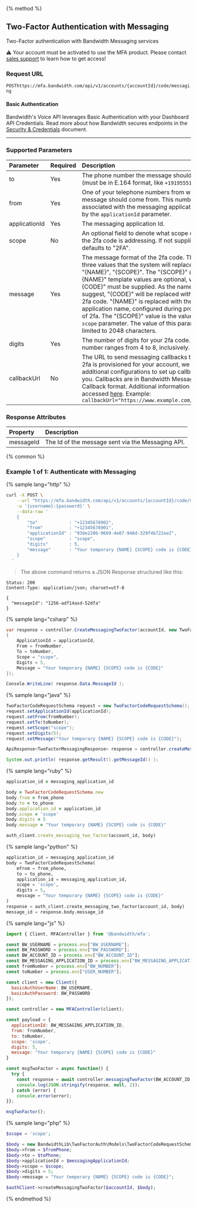 {% method %}

## Two-Factor Authentication with Messaging
Two-Factor authentication with Bandwidth Messaging services

⚠️ Your account must be activated to use the MFA product. Please contact [sales support](https://www.bandwidth.com/talk-to-an-expert/) to learn how to get access!

### Request URL

<code class="post">POST</code>`https://mfa.bandwidth.com/api/v1/accounts/{accountId}/code/messaging`

#### Basic Authentication

Bandwidth's Voice API leverages Basic Authentication with your Dashboard API Credentials. Read more about how Bandwidth secures endpoints in the [Security & Credentials](../../../guides/accountCredentials.md) document.

---

### Supported Parameters

| Parameter | Required | Description |
|:--------------|:----------------------|:--|
| to            | Yes | The phone number the message should be sent to (must be in E.164 format, like `+19195551212`). |
| from          | Yes | One of your telephone numbers from which the message should come from. This number must be associated with the messaging application given by the `applicationId` parameter. |
| applicationId | Yes | The messaging application Id. |
| scope         | No | An optional field to denote what scope or action the 2fa code is addressing. If not supplied, defaults to "2FA". |
| message | Yes | The message format of the 2fa code. There are three values that the system will replace "{CODE}", "{NAME}", "{SCOPE}". The "{SCOPE}" and "{NAME}" template values are optional, while "{CODE}" must be supplied. As the name would suggest, "{CODE}" will be replaced with the actual 2fa code. "{NAME}" is replaced with the application name, configured during provisioning of 2fa. The "{SCOPE}" value is the value of the `scope` parameter. The value of this parameter is limited to 2048 characters. |
| digits | Yes | The number of digits for your 2fa code. The valid number ranges from 4 to 8, inclusively. |
| callbackUrl | No | The URL to send messaging callbacks to. When 2fa is provisioned for your account, we do some additional configurations to set up callbacks for you. Callbacks are in Bandwidth Messaging Callback format. Additional information can be accessed [here](../../../messaging/callbacks/messageEvents.md). Example: `callbackUrl="https://www.example.com/callbacks"`  |

### Response Attributes

| Property  | Description    |
|:----------|:---------------|
| messageId | The Id of the message sent via the Messaging API. |


{% common %}

### Example 1 of 1: Authenticate with Messaging

{% sample lang="http" %}

```bash
curl -X POST \
    --url "https://mfa.bandwidth.com/api/v1/accounts/{accountId}/code/messaging" \
    -u '{username}:{password}' \
    --data-raw '
    {
        "to"            : "+12345678902",
        "from"          : "+12345678901",
        "applicationId" : "93de2206-9669-4e07-948d-329f4b722ee2",
        "scope"         : "scope",
        "digits"        : 5,
        "message"       : "Your temporary {NAME} {SCOPE} code is {CODE}"
    }
  '
```
> The above command returns a JSON Response structured like this:

```http
Status: 200
Content-Type: application/json; charset=utf-8

{
  "messageId": "1256-adf14asd-52dfa"
}
```

{% sample lang="csharp" %}

```csharp
var response = controller.CreateMessagingTwoFactor(accountId, new TwoFactorCodeRequestSchema
{
    ApplicationId = applicationId,
    From = fromNumber,
    To = toNumber,
    Scope = "scope",
    Digits = 5,
    Message = "Your temporary {NAME} {SCOPE} code is {CODE}"
});

Console.WriteLine( response.Data.MessageId );
```

{% sample lang="java" %}

```java
TwoFactorCodeRequestSchema request = new TwoFactorCodeRequestSchema();
request.setApplicationId(applicationId);
request.setFrom(fromNumber);
request.setTo(toNumber);
request.setScope("scope");
request.setDigits(5);
request.setMessage("Your temporary {NAME} {SCOPE} code is {CODE}");

ApiResponse<TwoFactorMessagingResponse> response = controller.createMessagingTwoFactor(accountId, request);

System.out.println( response.getResult().getMessageId() );
```

{% sample lang="ruby" %}

```ruby
application_id = messaging_application_id

body = TwoFactorCodeRequestSchema.new
body.from = from_phone
body.to = to_phone
body.application_id = application_id
body.scope = 'scope'
body.digits = 5
body.message = "Your temporary {NAME} {SCOPE} code is {CODE}"

auth_client.create_messaging_two_factor(account_id, body)
```

{% sample lang="python" %}

```python
application_id = messaging_application_id
body = TwoFactorCodeRequestSchema(
    mfrom = from_phone,
    to = to_phone,
    application_id = messaging_application_id,
    scope = 'scope',
    digits = 5,
    message = "Your temporary {NAME} {SCOPE} code is {CODE}"
)
response = auth_client.create_messaging_two_factor(account_id, body)
message_id = response.body.message_id
```

{% sample lang="js" %}

```js
import { Client, MFAController } from '@bandwidth/mfa';

const BW_USERNAME = process.env["BW_USERNAME"];
const BW_PASSWORD = process.env["BW_PASSWORD"];
const BW_ACCOUNT_ID = process.env["BW_ACCOUNT_ID"];
const BW_MESSAGING_APPLICATION_ID = process.env["BW_MESSAGING_APPLICATION_ID"];
const fromNumber = process.env["BW_NUMBER"];
const toNumber = process.env["USER_NUMBER"];

const client = new Client({
  basicAuthUserName: BW_USERNAME,
  basicAuthPassword: BW_PASSWORD
});

const controller = new MFAController(client);

const payload = {
  applicationId: BW_MESSAGING_APPLICATION_ID,
  from: fromNumber,
  to: toNumber,
  scope: 'scope',
  digits: 5,
  message: "Your temporary {NAME} {SCOPE} code is {CODE}"
}

const msgTwoFactor = async function() {
  try {
    const response = await controller.messagingTwoFactor(BW_ACCOUNT_ID, payload);
    console.log(JSON.stringify(response, null, 2));
  } catch (error) {
    console.error(error);
}};

msgTwoFactor();
```

{% sample lang="php" %}

```php
$scope = 'scope';

$body = new BandwidthLib\TwoFactorAuth\Models\TwoFactorCodeRequestSchema();
$body->from = $fromPhone;
$body->to = $toPhone;
$body->applicationId = $messagingApplicationId;
$body->scope = $scope;
$body->digits = 5;
$body->message = "Your temporary {NAME} {SCOPE} code is {CODE}";

$authClient->createMessagingTwoFactor($accountId, $body);
```

{% endmethod %}
